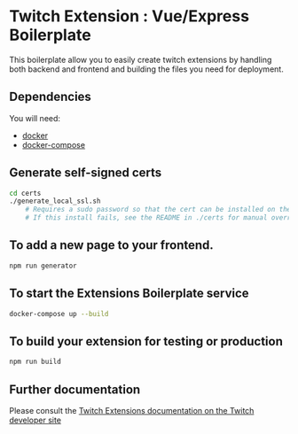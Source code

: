 # Twitch Extension : Vue/Express Boilerplate

This boilerplate allow you to easily create twitch extensions by handling both backend and frontend and building the files you need for deployment.

## Dependencies

You will need:
 * [docker](https://docs.docker.com/engine/installation/)
 * [docker-compose](https://docs.docker.com/compose/install/)

## Generate self-signed certs
```bash
cd certs
./generate_local_ssl.sh
    # Requires a sudo password so that the cert can be installed on the root keychain
    # If this install fails, see the README in ./certs for manual override.
```

## To add a new page to your frontend.
```bash
npm run generator
```

## To start the Extensions Boilerplate service
```bash
docker-compose up --build
```

## To build your extension for testing or production
```bash
npm run build
```

## Further documentation

Please consult the [Twitch Extensions documentation on the Twitch developer site](https://dev.twitch.tv/docs/extensions)